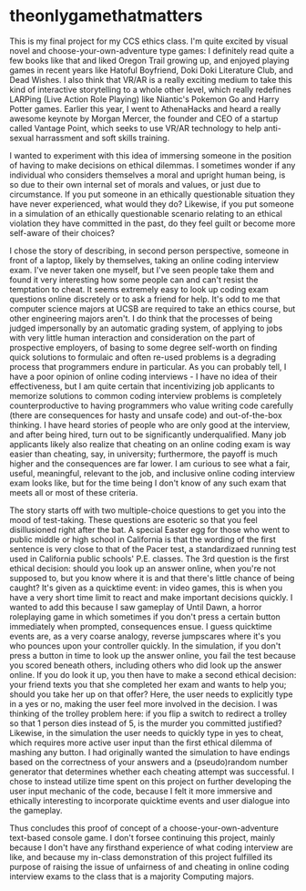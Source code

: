 # theonlygamethatmatters

This is my final project for my CCS ethics class.  I'm quite excited by visual novel and choose-your-own-adventure type games: I definitely read quite a few books like that and liked Oregon Trail growing up, and enjoyed playing games in recent years like Hatoful Boyfriend, Doki Doki Literature Club, and Dead Wishes.  I also think that VR/AR is a really exciting medium to take this kind of interactive storytelling to a whole other level, which really redefines LARPing (Live Action Role Playing) like Niantic's Pokemon Go and Harry Potter games.  Earlier this year, I went to AthenaHacks and heard a really awesome keynote by Morgan Mercer, the founder and CEO of a startup called Vantage Point, which seeks to use VR/AR technology to help anti-sexual harrassment and soft skills training.

I wanted to experiment with this idea of immersing someone in the position of having to make decisions on ethical dilemmas.  I sometimes wonder if any individual who considers themselves a moral and upright human being, is so due to their own internal set of morals and values, or just due to circumstance.  If you put someone in an ethically questionable situation they have never experienced, what would they do?  Likewise, if you put someone in a simulation of an ethically questionable scenario relating to an ethical violation they have committed in the past, do they feel guilt or become more self-aware of their choices?

I chose the story of describing, in second person perspective, someone in front of a laptop, likely by themselves, taking an online coding interview exam.  I've never taken one myself, but I've seen people take them and found it very interesting how some people can and can't resist the temptation to cheat.  It seems extremely easy to look up coding exam questions online discretely or to ask a friend for help.  It's odd to me that computer science majors at UCSB are required to take an ethics course, but other engineering majors aren't.  I do think that the processes of being judged impersonally by an automatic grading system, of applying to jobs with very little human interaction and consideration on the part of prospective employers, of basing to some degree self-worth on finding quick solutions to formulaic and often re-used problems is a degrading process that programmers endure in particular.  As you can probably tell, I have a poor opinion of online coding interviews - I have no idea of their effectiveness, but I am quite certain that incentivizing job applicants to memorize solutions to common coding interview problems is completely counterproductive to having programmers who value writing code carefully (there are consequences for hasty and unsafe code) and out-of-the-box thinking.  I have heard stories of people who are only good at the interview, and after being hired, turn out to be significantly underqualified.  Many job applicants likely also realize that cheating on an online coding exam is way easier than cheating, say, in university; furthermore, the payoff is much higher and the consequences are far lower.  I am curious to see what a fair, useful, meaningful, relevant to the job, and inclusive online coding interview exam looks like, but for the time being I don't know of any such exam that meets all or most of these criteria.

The story starts off with two multiple-choice questions to get you into the mood of test-taking.  These questions are esoteric so that you feel disillusioned right after the bat.  A special Easter egg for those who went to public middle or high school in California is that the wording of the first sentence is very close to that of the Pacer test, a standardizaed running test used in California public schools' P.E. classes.  The 3rd question is the first ethical decision: should you look up an answer online, when you're not supposed to, but you know where it is and that there's little chance of being caught?  It's given as a quicktime event: in video games, this is when you have a very short time limit to react and make important decisions quickly.  I wanted to add this because I saw gameplay of Until Dawn, a horror roleplaying game in which sometimes if you don't press a certain button immediately when prompted, consequences ensue.  I guess quicktime events are, as a very coarse analogy, reverse jumpscares where it's you who pounces upon your controller quickly.  In the simulation, if you don't press a button in time to look up the answer online, you fail the test because you scored beneath others, including others who did look up the answer online.  If you do look it up, you then have to make a second ethical decision: your friend texts you that she completed her exam and wants to help you; should you take her up on that offer?  Here, the user needs to explicitly type in a yes or no, making the user feel more involved in the decision.  I was thinking of the trolley problem here: if you flip a switch to redirect a trolley so that 1 person dies instead of 5, is the murder you committed justified?  Likewise, in the simulation the user needs to quickly type in yes to cheat, which requires more active user input than the first ethical dilemma of mashing any button.  I had originally wanted the simulation to have endings based on the correctness of your answers and a (pseudo)random number generator that determines whether each cheating attempt was successful.  I chose to instead utilize time spent on this project on further developing the user input mechanic of the code, because I felt it more immersive and ethically interesting to incorporate quicktime events and user dialogue into the gameplay.

Thus concludes this proof of concept of a choose-your-own-adventure text-based console game.  I don't forsee continuing this project, mainly because I don't have any firsthand experience of what coding interview are like, and because my in-class demonstration of this project fulfilled its purpose of raising the issue of unfairness of and cheating in online coding interview exams to the class that is a majority Computing majors.
